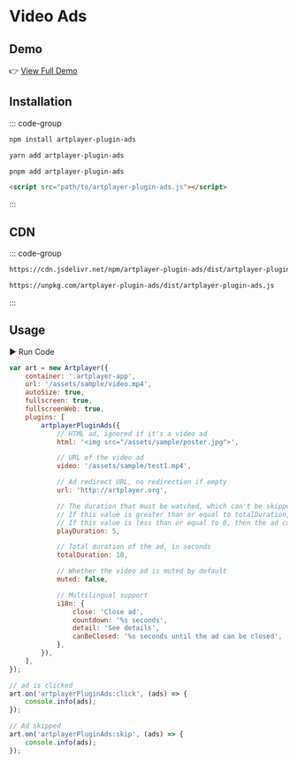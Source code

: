 # Video Ads

## Demo

👉 [View Full Demo](https://artplayer.org/?libs=./uncompiled/artplayer-plugin-ads/index.js&example=ads)

## Installation

::: code-group

```bash [npm]
npm install artplayer-plugin-ads
```

```bash [yarn]
yarn add artplayer-plugin-ads
```

```bash [pnpm]
pnpm add artplayer-plugin-ads
```

```html [script]
<script src="path/to/artplayer-plugin-ads.js"></script>
```

:::

## CDN

::: code-group

```bash [jsdelivr.net]
https://cdn.jsdelivr.net/npm/artplayer-plugin-ads/dist/artplayer-plugin-ads.js
```

```bash [unpkg.com]
https://unpkg.com/artplayer-plugin-ads/dist/artplayer-plugin-ads.js
```

:::
## Usage

<div className="run-code" data-libs="./uncompiled/artplayer-plugin-ads/index.js">
    ▶ Run Code
</div>

```js
var art = new Artplayer({
    container: '.artplayer-app',
    url: '/assets/sample/video.mp4',
    autoSize: true,
    fullscreen: true,
    fullscreenWeb: true,
    plugins: [
        artplayerPluginAds({
            // HTML ad, ignored if it's a video ad
            html: '<img src="/assets/sample/poster.jpg">',

            // URL of the video ad
            video: '/assets/sample/test1.mp4',

            // Ad redirect URL, no redirection if empty
            url: 'http://artplayer.org',

            // The duration that must be watched, which can't be skipped, in seconds
            // If this value is greater than or equal to totalDuration, the ad can't be closed early
            // If this value is less than or equal to 0, then the ad can be closed at any time
            playDuration: 5,

            // Total duration of the ad, in seconds
            totalDuration: 10,

            // Whether the video ad is muted by default
            muted: false,

            // Multilingual support
            i18n: {
                close: 'Close ad',
                countdown: '%s seconds',
                detail: 'See details',
                canBeClosed: '%s seconds until the ad can be closed',
            },
        }),
    ],
});

// ad is clicked
art.on('artplayerPluginAds:click', (ads) => {
    console.info(ads);
});

// Ad skipped
art.on('artplayerPluginAds:skip', (ads) => {
    console.info(ads);
});
```